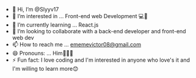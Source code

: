 - 👋 Hi, I’m @Slyyv17
- 👀 I’m interested in ... Front-end web Development 💻🖤
- 🌱 I’m currently learning ... React.js
- 💞️ I’m looking to collaborate with a back-end developer and front-end web dev
- 📫 How to reach me ... ememevictor08@gmail.com 
- 😄 Pronouns: ... Him🧍🏾‍♂️
- ⚡ Fun fact: I love coding and I'm interested in anyone who love's it and I'm willing to learn more😊

<!---
Slyyv17/Slyyv17 is a ✨ special ✨ repository because its `README.md` (this file) appears on your GitHub profile.
You can click the Preview link to take a look at your changes.
--->
